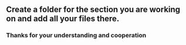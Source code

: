 ## Create a folder for the section you are working on and add all your files there.

### Thanks for your understanding and cooperation
